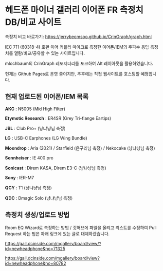 # 헤드폰 마이너 갤러리 이어폰 FR 측정치 DB/비교 사이트

측정치 비교 바로가기: https://jerrybeomsoo.github.io/CrinGraph/graph.html

IEC 711 (60318-4) 호환 이어 커플러 마이크로 측정한 이어폰/IEM의 주파수 응답 측정치를 열람/비교/공유할 수 있는 사이트입니다.

mlochbaum의 CrinGraph 레포지터리를 포크하여 Alt 레이아웃을 활용하였습니다.

현재는 Github Pages로 운영 중이지만, 추후에는 직접 웹사이트를 호스팅할 예정입니다.


## 현재 업로드된 이어폰/IEM 목록

**AKG** : N5005 (Mid High Filter)

**Etymotic Research** : ER4SR (Grey Tri-flange Eartips)

**JBL** : Club Pro+ (냥냐냥님 측정)

**LG** : USB-C Earphones (LG Wing Bundle)

**Moondrop** : Aria (2021) / Starfield (은구리님 측정) / Nekocake (냥냐냥님 측정)

**Sennheiser** : IE 400 pro

**Sonicast** : Direm KASA, Direm E3-C (냥냐냥님 측정)

**Sony** : IER-M7

**QCY** : T1 (냥냐냥님 측정)

**QDC** : Dmagic Solo (냥냐냥님 측정)


## 측정치 생성/업로드 방법

Room EQ Wizard로 측정하는 방법 / 깃허브에 파일을 올리고 리스트를 수정하여 Pull Request 하는 법은 아래 링크에 있는 글로 대체하겠습니다.

https://gall.dcinside.com/mgallery/board/view/?id=newheadphone&no=71325

https://gall.dcinside.com/mgallery/board/view?id=newheadphone&no=80782

